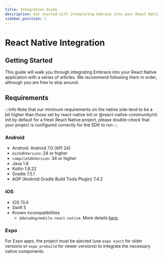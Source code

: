 ```yaml
---
title: Integration Guide
description: Get started with integrating Embrace into your React Native application
sidebar_position: 1
---
```


# React Native Integration

## Getting Started

This guide will walk you through integrating Embrace into your React Native application with a series of articles. We recommend following them in order, although you are free to skip around.

## Requirements

:::info
Note that our minimum requirements on the native side tend to be a bit higher than those set by react-native init or @react-native-community/cli init by default for a fresh React Native project, please double-check that your project is configured correctly for the SDK to run
:::

### Android

* Android: Android 7.0 (API 24)
* `minSdkVersion`: 24 or higher
* `compileSdkVersion`: 34 or higher
* Java 1.8
* Kotlin 1.8.22
* Gradle 7.5.1
* AGP (Android Gradle Build Tools Plugin) 7.4.2

### iOS

* iOS 13.0
* Swift 5
* Known incompatibilities
  * `@datadog/mobile-react-native`. More details [here](/ios/open-source/integration/linking-embrace/#known-issues).

### Expo

For Expo apps, the project must be ejected (use `expo eject` for older versions or `expo prebuild` for newer versions) to integrate the necessary native components.